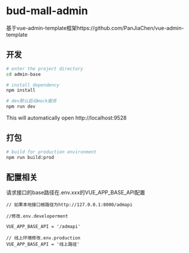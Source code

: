 # bud-mall-admin

基于vue-admin-template框架https://github.com/PanJiaChen/vue-admin-template

## 开发

```bash
# enter the project directory
cd admin-base

# install dependency
npm install

# dev默认启动mock服务
npm run dev
```

This will automatically open http://localhost:9528

## 打包

```bash
# build for production environment
npm run build:prod
```

## 配置相关

请求接口的base路径在.env.xxx的VUE_APP_BASE_API配置

```
// 如果本地接口根路径为http://127.0.0.1:8000/admapi

//修改.env.developerment

VUE_APP_BASE_API = '/admapi'

// 线上环境修改.env.production
VUE_APP_BASE_API = '线上路径'
```

